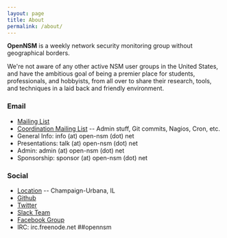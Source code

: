 ```yaml
---
layout: page
title: About
permalink: /about/
---
```


**OpenNSM** is a weekly network security monitoring group without geographical
borders.

We're not aware of any other active NSM user groups in the United States, and
have the ambitious goal of being a premier place for students, professionals,
and hobbyists, from all over to share their research, tools, and techniques in a
laid back and friendly environment.

### Email
* [Mailing List](https://lists.illinois.edu/lists/subscribe/open-nsm)
* [Coordination Mailing List](https://lists.illinois.edu/lists/subscribe/open-nsm-admin) -- Admin stuff, Git commits, Nagios, Cron, etc. 
* General Info: info (at) open-nsm (dot) net
* Presentations: talk (at) open-nsm (dot) net 
* Admin: admin (at) open-nsm (dot) net
* Sponsorship: sponsor (at) open-nsm (dot) net

### Social
* [Location](https://cs.illinois.edu/about-us/about-siebel-center) -- Champaign-Urbana, IL
* [Github](https://github.com/open-nsm)
* [Twitter](https://twitter.com/OpenNSM)
* [Slack Team](https://opennsm.slack.com/)
* [Facebook Group](https://www.facebook.com/groups/opennsmnow/)
* IRC: irc.freenode.net ##opennsm 

